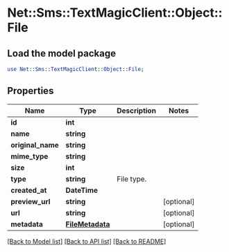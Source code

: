 # Net::Sms::TextMagicClient::Object::File

## Load the model package
```perl
use Net::Sms::TextMagicClient::Object::File;
```

## Properties
Name | Type | Description | Notes
------------ | ------------- | ------------- | -------------
**id** | **int** |  | 
**name** | **string** |  | 
**original_name** | **string** |  | 
**mime_type** | **string** |  | 
**size** | **int** |  | 
**type** | **string** | File type. | 
**created_at** | **DateTime** |  | 
**preview_url** | **string** |  | [optional] 
**url** | **string** |  | [optional] 
**metadata** | [**FileMetadata**](FileMetadata.md) |  | [optional] 

[[Back to Model list]](../README.md#documentation-for-models) [[Back to API list]](../README.md#documentation-for-api-endpoints) [[Back to README]](../README.md)


